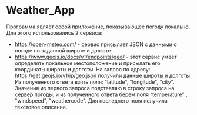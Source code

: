 # Weather_App
Программа являет собой  приложение, показывающее погоду локально.
Для этого использовались 2 сервиса:
- https://open-meteo.com/ - сервис присылает JSON с данными о погоде по заданной широте и долготе.
- https://www.geojs.io/docs/v1/endpoints/geo/ - этот сервис умеет определять локальное местоположение и присылать его координаты широты и долготы.
На запрос по адресу: https://get.geojs.io/v1/ip/geo.json получили данные  широты и долготы. 
 Из полученного ответа взять поля: "latitude", "longitude", "city".
Значения из первого запроса подставляю в строку запроса на сервер погоды, и из полученного ответа берем поля “temperature” , "windspeed", "weathercode". Для последнего поля получила текстовое описание.

